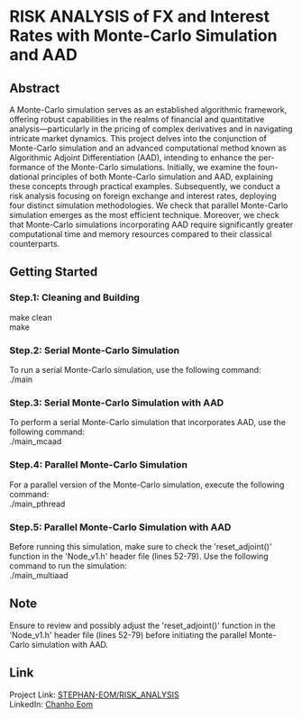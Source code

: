 # RISK ANALYSIS of FX and Interest Rates with Monte-Carlo Simulation and AAD

## Abstract
A Monte-Carlo simulation serves as an established algorithmic framework, offering robust capabilities in the realms of financial and quantitative analysis—particularly in the pricing of complex derivatives and in navigating intricate market dynamics. This project delves into the conjunction of Monte-Carlo simulation and an advanced computational method known as Algorithmic Adjoint Differentiation (AAD), intending to enhance the per- formance of the Monte-Carlo simulations. Initially, we examine the foun- dational principles of both Monte-Carlo simulation and AAD, explaining these concepts through practical examples. Subsequently, we conduct a risk analysis focusing on foreign exchange and interest rates, deploying four distinct simulation methodologies. We check that parallel Monte-Carlo simulation emerges as the most efficient technique. Moreover, we check that Monte-Carlo simulations incorporating AAD require significantly greater computational time and memory resources compared to their classical counterparts.


## Getting Started
### Step.1: Cleaning and Building
make clean  
make

### Step.2: Serial Monte-Carlo Simulation
To run a serial Monte-Carlo simulation, use the following command:  
./main

### Step.3: Serial Monte-Carlo Simulation with AAD
To perform a serial Monte-Carlo simulation that incorporates AAD, use the following command:  
./main_mcaad

### Step.4: Parallel Monte-Carlo Simulation
For a parallel version of the Monte-Carlo simulation, execute the following command:  
./main_pthread

### Step.5: Parallel Monte-Carlo Simulation with AAD
Before running this simulation, make sure to check the 'reset_adjoint()' function in the 'Node_v1.h' header file (lines 52-79). Use the following command to run the simulation:  
./main_multiaad

## Note
Ensure to review and possibly adjust the 'reset_adjoint()' function in the 'Node_v1.h' header file (lines 52-79) before initiating the parallel Monte-Carlo simulation with AAD.

## Link
Project Link: [STEPHAN-EOM/RISK_ANALYSIS](https://github.com/STEPHAN-EOM/RISK_ANALYSIS)  
LinkedIn: [Chanho Eom](https://www.linkedin.com/in/chanhoeom/)